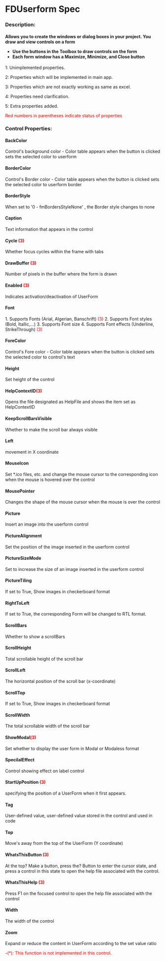 # FDUserform Spec

<h3><b>Description:</b></h3>
<h4>Allows you to create the windows or dialog boxes in your project. You draw and view controls on a form
	<ul>
    <li>Use the buttons in the Toolbox to draw controls on the form</li>
    <li>Each form window has a Maximize, Minimize, and Close button</li>
    </ul>
</h4>

<span>1: Unimplemented properties.</span>

<span>2: Properties which will be implemented in main app.</span>

<span>3: Properties which are not exactly working as same as excel.</span>

<span>4: Properties need clarification.</span>

<span>5: Extra properties added.</span>

<span style='color:red'>Red numbers in parentheses indicate status of properties</span>

<h3><b>Control Properties:</b></h3>
<h4>BackColor</h4>
<span>Control's background color - Color table appears when the button is clicked sets the selected color to userform</span>

<h4>BorderColor</h4>
<span>Control's Border color - Color table appears when the button is clicked sets the selected color to userform border</span>

<h4>BorderStyle</h4>
<span>When set to '0 - fmBordersStyleNone' , the Border style changes to none</span>

<h4>Caption</h4>
<span>Text information that appears in the control</span>

<h4>Cycle <span style="color:red;">(3)</span></h4>
<span>Whether focus cycles within the frame with tabs</span>

<h4>DrawBuffer <span style="color:red;">(3)</span></h4>
<span>Number of pixels in the buffer where the form is drawn</span>

<h4>Enabled <span style="color:red;">(3)</span></h4>
<span>Indicates activation/deactivation of UserForm</span>

<h4>Font</h4>
<span>1. Supports Fonts (Arial, Algerian, Banschrift) <span style="color:red;">(3)</span>
2. Supports Font styles (Bold, Itallic,...)
3. Supports Font size
4. Supports Font effects (Underline, StrikeThrough) <span style="color:red;">(3)</span></span>

<h4>ForeColor</h4>
<span>Control's Fore color - Color table appears when the button is clicked sets the selected color to control's text</span>

<h4>Height</h4>
<span>Set height of the control </span>

<h4>HelpContextID<span style="color:red;">(3)</span></h4>
<span> Opens the file designated as HelpFile and shows the item set as HelpContextID</span>

<h4>KeepScrollBarsVisible</h4>
<span>Whether to make the scroll bar always visible</span>

<h4>Left</h4>
<span>movement in X coordinate</span>

<h4>MouseIcon</h4>
<span>Set *.ico files, etc. and change the mouse cursor to the corresponding icon when the mouse is hovered over the control</span>

<h4>MousePointer</h4>
<span>Changes the shape of the mouse cursor when the mouse is over the control </span>

<h4>Picture</h4>
<span>Insert an image into the userform control</span>

<h4>PictureAlignment</h4>
<span>Set the position of the image inserted in the userform control</span>

<h4>PictureSizeMode</h4>
<span>Set to increase the size of an image inserted in the userform control</span>

<h4>PictureTiling</h4>
<span>If set to True, Show images in checkerboard format</span>

<h4>RightToLeft</h4>
<span>If set to True, the corresponding Form will be changed to RTL format.</span>


<h4>ScrollBars</h4>
<span>Whether to show a scrollBars</span>

<h4>ScrollHeight</h4>
<span>Total scrollable height of the scroll bar</span>

<h4>ScrollLeft</h4>
<span>The horizontal position of the scroll bar (x-coordinate)</span>

<h4>ScrollTop</h4>
<span>If set to True, Show images in checkerboard format</span>

<h4>ScrollWidth</h4>
<span>The total scrollable width of the scroll bar</span>

<h4>ShowModal<span style="color:red;">(3)</span></h4>
<span>Set whether to display the user form in Modal or Modaless format</span>

<h4>SpecilalEffect</h4>
<span>Control showing effect on label control</span>

<h4>StartUpPosition <span style="color:red;">(3)</span></h4>
<span>specifying the position of a UserForm when it first appears. </span>

<h4>Tag </h4>
<span>User-defined value, user-defined value stored in the control and used in code </span>

<h4>Top</h4>
<span>Move's away from the top of the UserForm (Y coordinate)</span>

<h4>WhatsThisButton <span style="color:red;">(3)</span></h4>
<span>At the top? Make a button, press the? Button to enter the cursor state, and press a control in this state to open the help file associated with the control.</span>

<h4>WhatsThisHelp <span style="color:red;">(3)</span></h4>
<span>Press F1 on the focused control to open the help file associated with the control</span>

<h4>Width</h4>
<span>The width of the control</span>

<h4>Zoom</h4>
<span>Expand or reduce the content in UserForm according to the set value ratio</span>

-<span style="color:red;">(*): This function is not implemented in this control.</span>